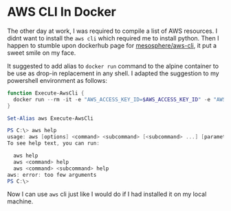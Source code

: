 # AWS CLI In Docker

The other day at work, I was required to compile a list of AWS resources. I didnt want to install the `aws cli` which required me to install python. Then I happen to stumble upon dockerhub page for [mesosphere/aws-cli](https://hub.docker.com/r/mesosphere/aws-cli), it put a sweet smile on my face.

It suggested to add alias to `docker run` command to the alpine container to be use as drop-in replacement in any shell. I adapted the suggestion to my powershell environment as follows:

```powershell
function Execute-AwsCli {
  docker run --rm -it -e "AWS_ACCESS_KEY_ID=$AWS_ACCESS_KEY_ID" -e "AWS_SECRET_ACCESS_KEY=$AWS_SECRET_ACCESS_KEY" -e "AWS_DEFAULT_REGION=$AWS_DEFAULT_REGION" -v "$(pwd):/project" mesosphere/aws-cli @args
}

Set-Alias aws Execute-AwsCli
```

```powershell
PS C:\> aws help
usage: aws [options] <command> <subcommand> [<subcommand> ...] [parameters]
To see help text, you can run:

  aws help
  aws <command> help
  aws <command> <subcommand> help
aws: error: too few arguments
PS C:\>
```

Now I can use `aws` cli just like I would do if I had installed it on my local machine.

